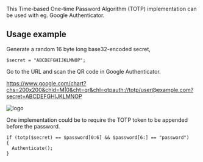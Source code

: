 This Time-based One-time Password Algorithm (TOTP) implementation can be used with eg. Google Authenticator.

Usage example
-------------

Generate a random 16 byte long base32-encoded secret, 

```
$secret = "ABCDEFGHIJKLMNOP";
```

Go to the URL and scan the QR code in Google Authenticator.

https://www.google.com/chart?chs=200x200&chld=M|0&cht=qr&chl=otpauth://totp/user@example.com?secret=ABCDEFGHIJKLMNOP

![logo](https://www.google.com/chart?chs=200x200&chld=M|0&cht=qr&chl=otpauth://totp/user@example.com?secret=ABCDEFGHIJKLMNOP)

One implementation could be to require the TOTP token to be appended before the password.

```
if (totp($secret) == $password[0:6] && $password[6:] == "password")
{
  Authenticate();
}
```
